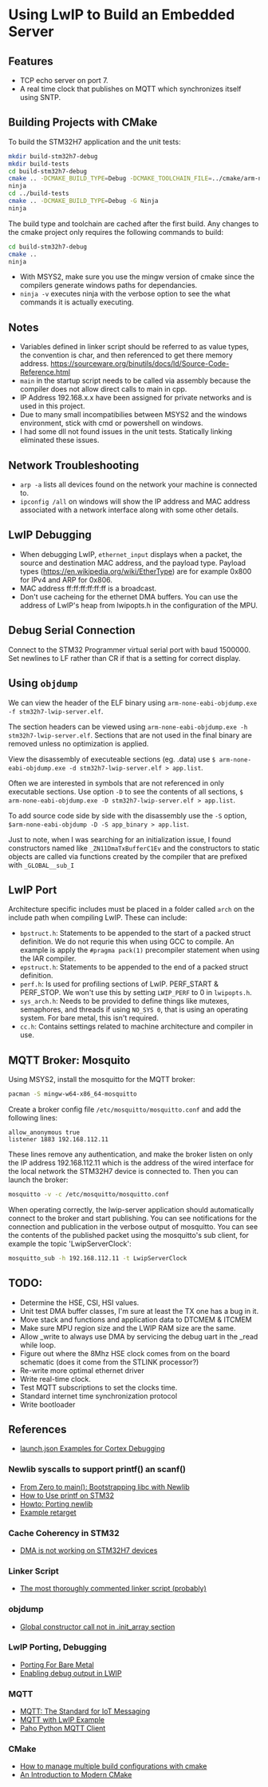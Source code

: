 # Using LwIP to Build an Embedded Server

## Features

* TCP echo server on port 7.
* A real time clock that publishes on MQTT which synchronizes itself using SNTP.

## Building Projects with CMake

To build the STM32H7 application and the unit tests:

```bash
mkdir build-stm32h7-debug
mkdir build-tests
cd build-stm32h7-debug
cmake .. -DCMAKE_BUILD_TYPE=Debug -DCMAKE_TOOLCHAIN_FILE=../cmake/arm-none-eabi.cmake -G Ninja
ninja
cd ../build-tests
cmake .. -DCMAKE_BUILD_TYPE=Debug -G Ninja
ninja
```

The build type and toolchain are cached after the first build. Any changes to the cmake project only requires the
following commands to build:

```bash
cd build-stm32h7-debug
cmake ..
ninja
```

* With MSYS2, make sure you use the mingw version of cmake since the compilers generate windows paths for dependancies.
* `ninja -v` executes ninja with the verbose option to see the what commands it is actually executing.

## Notes

* Variables defined in linker script should be referred to as value types, the convention is char, and then referenced
    to get there memory address. <https://sourceware.org/binutils/docs/ld/Source-Code-Reference.html>
* `main` in the startup script needs to be called via assembly because the compiler does not allow direct calls to main
    in cpp.
* IP Address 192.168.x.x have been assigned for private networks and is used in this project.
* Due to many small incompatibilies between MSYS2 and the windows environment, stick with cmd or powershell on windows.
* I had some dll not found issues in the unit tests. Statically linking eliminated these issues.

## Network Troubleshooting

* `arp -a` lists all devices found on the network your machine is connected to.
* `ipconfig /all` on windows will show the IP address and MAC address associated with a network interface along with 
    some other details.

## LwIP Debugging

* When debugging LwIP, `ethernet_input` displays when a packet, the source and destination MAC address, and the payload
    type. Payload types (https://en.wikipedia.org/wiki/EtherType) are for example 0x800 for IPv4 and ARP for 0x806.
* MAC address ff:ff:ff:ff:ff:ff is a broadcast.
* Don't use cacheing for the ethernet DMA buffers. You can use the address of LwIP's heap from lwipopts.h in the 
    configuration of the MPU.

## Debug Serial Connection

Connect to the STM32 Programmer virtual serial port with baud 1500000. Set newlines to LF rather than CR if that is a 
setting for correct display.

## Using `objdump`

We can view the header of the ELF binary using `arm-none-eabi-objdump.exe -f stm32h7-lwip-server.elf`.

The section headers can be viewed using `arm-none-eabi-objdump.exe -h stm32h7-lwip-server.elf`. Sections that are not
used in the final binary are removed unless no optimization is applied.

View the disassembly of executeable sections (eg. .data) use 
`$ arm-none-eabi-objdump.exe -d stm32h7-lwip-server.elf > app.list`.

Often we are interested in symbols that are not referenced in only executable sections. Use option `-D` to see the 
contents of all sections, `$ arm-none-eabi-objdump.exe -D stm32h7-lwip-server.elf > app.list`.

To add source code side by side with the disassembly use the `-S` option, 
`$arm-none-eabi-objdump -D -S app_binary > app.list`.

Just to note, when I was searching for an initialization issue, I found constructors named like `_ZN11DmaTxBufferC1Ev`
and the constructors to static objects are called via functions created by the compiler that are prefixed with
`_GLOBAL__sub_I`

## LwIP Port

Architecture specific includes must be placed in a folder called `arch` on the include path when compiling LwIP. These
can include:
* `bpstruct.h`: Statements to be appended to the start of a packed struct definition. We do not requrie this when
    using GCC to compile. An example is apply the `#pragma pack(1)` precompiler statement when using the IAR compiler.
* `epstruct.h`: Statements to be appended to the end of a packed struct definition.
* `perf.h`: Is used for profiling sections of LwIP. PERF_START & PERF_STOP. We won't use this by setting `LWIP_PERF` 
    to 0 in `lwipopts.h`.
* `sys_arch.h`: Needs to be provided to define things like mutexes, semaphores, and threads if using `NO_SYS 0`, that 
    is using an operating system. For bare metal, this isn't required.
* `cc.h`: Contains settings related to machine architecture and compiler in use.

## MQTT Broker: Mosquito

Using MSYS2, install the mosquitto for the MQTT broker:

```bash
pacman -S mingw-w64-x86_64-mosquitto
```

Create a broker config file `/etc/mosquitto/mosquitto.conf` and add the following lines:

```
allow_anonymous true
listener 1883 192.168.112.11
```

These lines remove any authentication, and make the broker listen on only the IP address 192.168.112.11 which is the 
address of the wired interface for the local network the STM32H7 device is connected to. Then you can launch the 
broker:

```bash
mosquitto -v -c /etc/mosquitto/mosquitto.conf
```

When operating correctly, the lwip-server application should automatically connect to the broker and start publishing.
You can see notifications for the connection and publication in the verbose output of mosquitto. You can see the 
contents of the published packet using the mosquitto's sub client, for example the topic 'LwipServerClock':

```bash
mosquitto_sub -h 192.168.112.11 -t LwipServerClock
```

## TODO: 

* Determine the HSE, CSI, HSI values.
* Unit test DMA buffer classes, I'm sure at least the TX one has a bug in it.
* Move stack and functions and application data to DTCMEM & ITCMEM
* Make sure MPU region size and the LWIP RAM size are the same.
* Allow _write to always use DMA by servicing the debug uart in the _read while loop.
* Figure out where the 8Mhz HSE clock comes from on the board schematic (does it come from the STLINK processor?)
* Re-write more optimal ethernet driver
* Write real-time clock.
* Test MQTT subscriptions to set the clocks time.
* Standard internet time synchronization protocol
* Write bootloader

## References

* [launch.json Examples for Cortex Debugging](https://github.com/haneefdm/cortex-debug-samples/blob/master/blink2/.vscode/launch.json)

### Newlib syscalls to support printf() an scanf()

* [From Zero to main(): Bootstrapping libc with Newlib](https://interrupt.memfault.com/blog/boostrapping-libc-with-newlib)
* [How to Use printf on STM32](https://shawnhymel.com/1873/how-to-use-printf-on-stm32/)
* [Howto: Porting newlib](https://www.embecosm.com/appnotes/ean9/ean9-howto-newlib-1.0.html)
* [Example retarget](https://github.com/cnoviello/mastering-stm32/blob/master/nucleo-f030R8/system/src/retarget/retarget.c)

### Cache Coherency in STM32

* [DMA is not working on STM32H7 devices](https://community.st.com/s/article/FAQ-DMA-is-not-working-on-STM32H7-devices)

### Linker Script

* [The most thoroughly commented linker script (probably)](https://blog.thea.codes/the-most-thoroughly-commented-linker-script/)

### objdump

* [Global constructor call not in .init_array section](<https://stackoverflow.com/questions/6343348/global-constructor-call-not-in-init-array-section>)

### LwIP Porting, Debugging

* [Porting For Bare Metal](https://lwip.fandom.com/wiki/Porting_For_Bare_Metal)
* [Enabling debug output in LWIP](https://community.nxp.com/t5/LPC-Microcontrollers-Knowledge/Enabling-debug-output/ta-p/1128854)

### MQTT

* [MQTT: The Standard for IoT Messaging](https://mqtt.org/)
* [MQTT with LwIP Example](https://www.nongnu.org/lwip/2_0_x/group__mqtt.html)
* [Paho Python MQTT Client](http://www.steves-internet-guide.com/publishing-messages-mqtt-client/)

### CMake

* [How to manage multiple build configurations with cmake](https://stackoverflow.com/questions/57689789/how-to-manage-multiple-build-configurations-with-cmake)
* [An Introduction to Modern CMake](https://cliutils.gitlab.io/modern-cmake/)
